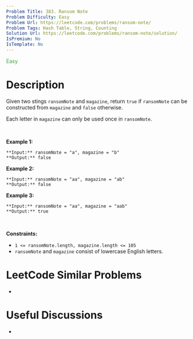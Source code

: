 ```yaml
---
Problem Title: 383. Ransom Note
Problem Difficulty: Easy
Problem Url: https://leetcode.com/problems/ransom-note/
Problem Tags: Hash Table, String, Counting
Solution Url: https://leetcode.com/problems/ransom-note/solution/
IsPremium: No
IsTemplate: No
---
```


<span style="color: rgb(67, 160, 71);">Easy</span>

# Description

Given two stings `ransomNote` and `magazine`, return `true` if `ransomNote` can be constructed from `magazine` and `false` otherwise.


Each letter in `magazine` can only be used once in `ransomNote`.


 


**Example 1:**



```
**Input:** ransomNote = "a", magazine = "b"
**Output:** false

```
**Example 2:**



```
**Input:** ransomNote = "aa", magazine = "ab"
**Output:** false

```
**Example 3:**



```
**Input:** ransomNote = "aa", magazine = "aab"
**Output:** true

```

 


**Constraints:**


* `1 <= ransomNote.length, magazine.length <= 105`
* `ransomNote` and `magazine` consist of lowercase English letters.




# LeetCode Similar Problems

- []()

# Useful Discussions

- []()
